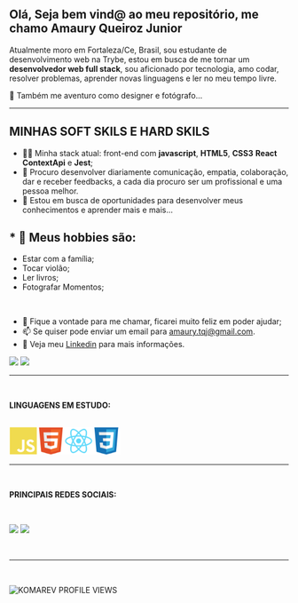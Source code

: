 ## Olá, Seja bem vind@ ao meu repositório, me chamo **Amaury Queiroz Junior**

Atualmente moro em Fortaleza/Ce, Brasil, sou estudante de desenvolvimento web na Trybe, estou em busca de me tornar um **desenvolvedor web full stack**, sou aficionado por tecnologia, amo codar, resolver problemas, aprender novas linguagens e ler no meu tempo livre. 

🚀 Também me aventuro como designer e fotógrafo...

---

## **MINHAS SOFT SKILS E HARD SKILS**

  * 👩‍💻 Minha stack atual: front-end com **javascript**, **HTML5**, **CSS3** **React** **ContextApi** e **Jest**;
  * 🤝 Procuro desenvolver diariamente comunicação, empatia, colaboração, dar e receber feedbacks, a cada dia procuro ser um profissional e uma pessoa melhor.
  * 💼 Estou em busca de oportunidades para desenvolver meus conhecimentos e aprender mais e mais...

## * 👾 Meus hobbies são: 
  * Estar com a família;
  * Tocar violão;
  * Ler livros;
  * Fotografar Momentos;

<br>

* 💬 Fique a vontade para me chamar, ficarei muito feliz em poder ajudar;
* 📫 Se quiser pode enviar um email para amaury.tqj@gmail.com.
* 📝 Veja meu <a href="https://https://www.linkedin.com/in/atqjunior/" target="_blank">Linkedin</a> para mais informações.

<div align="left">
<span>
  <img height="170em" src="https://github-readme-stats.vercel.app/api?username=atqjunior&show_icons=true&include_all_commits=true&count_private=true&theme=slateorange&icon_color=#268bd2&title_color=#268bd2&custom_title=Amaury Junior GitHub Stats"/>
</span>
<span>
  <img height="170em" src="https://github-readme-stats.vercel.app/api/top-langs/?username=atqjunior&layout=default&&langs_count=5&theme=slateorange&icon_color=#268bd2&title_color=#268bd2&custom_title=Most Used Languages"/>
</span>

---
<br>

**LINGUAGENS EM ESTUDO:**

  <br>
  <img align="left" alt="atqjunior-JS" height="50" width="50" src="https://raw.githubusercontent.com/devicons/devicon/master/icons/javascript/javascript-plain.svg">
  <img aign="left" alt="atqjunior-CSS" height="50" width="50" src="https://raw.githubusercontent.com/devicons/devicon/master/icons/css3/css3-original.svg">
  <img align="left" alt="atqjunior-HTML" height="50" width="50" src="https://raw.githubusercontent.com/devicons/devicon/master/icons/html5/html5-original.svg">
  <img align="left" alt="atqjunior-REACT" height="50" width="50" src="https://raw.githubusercontent.com/devicons/devicon/master/icons/react/react-original.svg">

---
<br> 

**PRINCIPAIS REDES SOCIAIS:**

<br>

<a href="https://www.linkedin.com/in/atqjunior" target="_blank"><img src="https://img.shields.io/badge/-LinkedIn-%230077B5?style=for-the-badge&logo=linkedin&logoColor=white" target="_blank"></a>
<a href="https://instagram.com/atqjunior" target="_blank"><img src="https://img.shields.io/badge/-Instagram-%23E4405F?style=for-the-badge&logo=instagram&logoColor=white" target="_blank"></a>

<br>

---
<br>
 
![KOMAREV PROFILE VIEWS](https://komarev.com/ghpvc/?username=atqjunior&label=PROFILE+VIEWS&)
